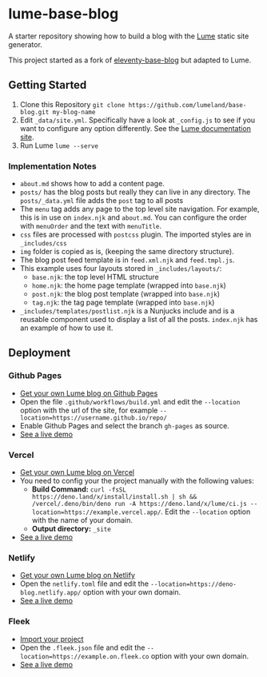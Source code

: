 # lume-base-blog

A starter repository showing how to build a blog with the [Lume](https://github.com/lumeland/lume) static site generator.

This project started as a fork of [eleventy-base-blog](https://github.com/11ty/eleventy-base-blog) but adapted to Lume.


## Getting Started

1. Clone this Repository `git clone https://github.com/lumeland/base-blog.git my-blog-name`
2. Edit `_data/site.yml`. Specifically have a look at `_config.js` to see if you want to configure any option differently. See the [Lume documentation site](https://lumeland.github.io/).
3. Run Lume `lume --serve`

### Implementation Notes

* `about.md` shows how to add a content page.
* `posts/` has the blog posts but really they can live in any directory. The `posts/_data.yml` file adds the `post` tag to all posts
* The `menu` tag adds any page to the top level site navigation. For example, this is in use on `index.njk` and `about.md`. You can configure the order with `menuOrder` and the text with `menuTitle`.
* `css` files are processed with `postcss` plugin. The imported styles are in `_includes/css`
* `img` folder is copied as is, (keeping the same directory structure).
* The blog post feed template is in `feed.xml.njk` and `feed.tmpl.js`.
* This example uses four layouts stored in `_includes/layouts/`:
  * `base.njk`: the top level HTML structure
  * `home.njk`: the home page template (wrapped into `base.njk`)
  * `post.njk`: the blog post template (wrapped into `base.njk`)
  * `tag.njk`: the tag page template (wrapped into `base.njk`)
* `_includes/templates/postlist.njk` is a Nunjucks include and is a reusable component used to display a list of all the posts. `index.njk` has an example of how to use it.

## Deployment

### Github Pages

- [Get your own Lume blog on Github Pages](https://github.com/lumeland/base-blog/generate)
- Open the file `.github/workflows/build.yml` and edit the `--location` option with the url of the site, for example `--location=https://username.github.io/repo/`
- Enable Github Pages and select the branch `gh-pages` as source.
- [See a live demo](https://lumeland.github.io/base-blog/)

### Vercel

- [Get your own Lume blog on Vercel](https://vercel.com/new/git/external?repository-url=https://github.com/lumeland/base-blog)
- You need to config your the project manually with the following values:
  - **Build Command:** `curl -fsSL https://deno.land/x/install/install.sh | sh && /vercel/.deno/bin/deno run -A https://deno.land/x/lume/ci.js --location=https://example.vercel.app/`. Edit the `--location` option with the name of your domain.
  - **Output directory:** `_site`
- [See a live demo](https://lume-blog.vercel.app/)

### Netlify

- [Get your own Lume blog on Netlify](https://app.netlify.com/start/deploy?repository=https://github.com/lumeland/base-blog)
- Open the `netlify.toml` file and edit the `--location=https://deno-blog.netlify.app/` option with your own domain.
- [See a live demo](https://lume-blog.netlify.app/)

### Fleek

- [Import your project](https://app.fleek.co/#/start/connect-repository)
- Open the `.fleek.json` file and edit the `--location=https://example.on.fleek.co` option with your own domain.
- [See a live demo](https://lume-blog.on.fleek.co/)
